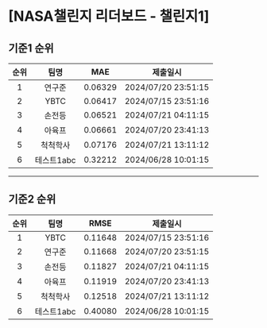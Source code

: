 # [NASA챌린지 리더보드 - 챌린지1]
## 기준1 순위
| 순위 | 팀명 | MAE | 제출일시 |
|:----:|:----:|:-----:|:----:|
| 1 | 연구준 | 0.06329 | 2024/07/20 23:51:15 |
| 2 | YBTC | 0.06417 | 2024/07/15 23:51:16 |
| 3 | 손전등 | 0.06521 | 2024/07/21 04:11:15 |
| 4 | 아육프 | 0.06661 | 2024/07/20 23:41:13 |
| 5 | 척척학사 | 0.07176 | 2024/07/21 13:11:12 |
| 6 | 테스트1abc | 0.32212 | 2024/06/28 10:01:15 |
___
## 기준2 순위
| 순위 | 팀명 | RMSE | 제출일시 |
|:----:|:----:|:-----:|:----:|
| 1 | YBTC | 0.11648 | 2024/07/15 23:51:16 |
| 2 | 연구준 | 0.11668 | 2024/07/20 23:51:15 |
| 3 | 손전등 | 0.11827 | 2024/07/21 04:11:15 |
| 4 | 아육프 | 0.11919 | 2024/07/20 23:41:13 |
| 5 | 척척학사 | 0.12518 | 2024/07/21 13:11:12 |
| 6 | 테스트1abc | 0.40080 | 2024/06/28 10:01:15 |
